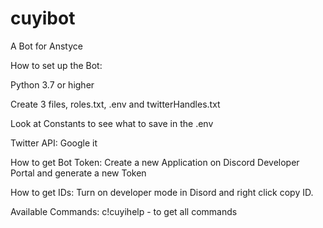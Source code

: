 # cuyibot
A Bot for Anstyce

How to set up the Bot:

Python 3.7 or higher

Create 3 files, roles.txt, .env and twitterHandles.txt

Look at Constants to see what to save in the .env 

Twitter API:
Google it 

How to get Bot Token:
Create a new Application on Discord Developer Portal and generate a new Token

How to get IDs:
Turn on developer mode in Disord and right click copy ID.

Available Commands:
c!cuyihelp  -  to get all commands
